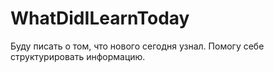 # WhatDidILearnToday
Буду писать о том, что нового сегодня узнал. Помогу себе структурировать информацию.

